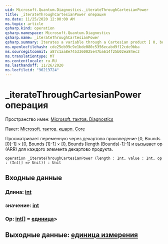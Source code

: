 ```yaml
---
uid: Microsoft.Quantum.Diagnostics._iterateThroughCartesianPower
title: _iterateThroughCartesianPower операция
ms.date: 11/25/2020 12:00:00 AM
ms.topic: article
qsharp.kind: operation
qsharp.namespace: Microsoft.Quantum.Diagnostics
qsharp.name: _iterateThroughCartesianPower
qsharp.summary: Iterates a variable through a Cartesian product [ 0, bounds[0]-1 ] × [ 0, bounds[1]-1 ] × [ 0, bounds[Length(bounds)-1]-1 ] and calls op(arr) for every element of the Cartesian product
ms.openlocfilehash: cde25eb99c9e1bde080c5356ecabd9f12cde9bba
ms.sourcegitcommit: a87c1aa8e7453360025e47ba614f25b02ea84ec3
ms.translationtype: MT
ms.contentlocale: ru-RU
ms.lasthandoff: 11/26/2020
ms.locfileid: "96213724"
---
```

# <a name="_iteratethroughcartesianpower-operation"></a>_iterateThroughCartesianPower операция

Пространство имен: [Microsoft. тактов. Diagnostics](xref:Microsoft.Quantum.Diagnostics)

Пакет: [Microsoft. тактов. кшарп. Core](https://nuget.org/packages/Microsoft.Quantum.QSharp.Core)


Просматривает переменную через декартово произведение [0, Bounds [0]-1] × [0, Bounds [1]-1] × [0, Bounds [length (Bounds)-1]-1] и вызывает op (ARR) для каждого элемента декартово продукта.

```qsharp
operation _iterateThroughCartesianPower (length : Int, value : Int, op : (Int[] => Unit)) : Unit
```


## <a name="input"></a>Входные данные

### <a name="length--int"></a>Длина: [int](xref:microsoft.quantum.lang-ref.int)




### <a name="value--int"></a>значение: [int](xref:microsoft.quantum.lang-ref.int)




### <a name="op--int--unit"></a>Op: [int](xref:microsoft.quantum.lang-ref.int)[] = [единица](xref:microsoft.quantum.lang-ref.unit)> 





## <a name="output--unit"></a>Выходные данные: [единица измерения](xref:microsoft.quantum.lang-ref.unit)

